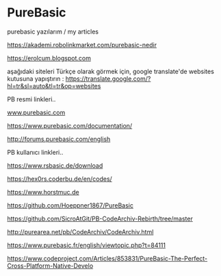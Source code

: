 # PureBasic
purebasic yazılarım / my articles

https://akademi.robolinkmarket.com/purebasic-nedir

https://erolcum.blogspot.com

aşağıdaki siteleri Türkçe olarak görmek için, google translate'de websites kutusuna yapıştırın : https://translate.google.com/?hl=tr&sl=auto&tl=tr&op=websites

PB resmi linkleri..

www.purebasic.com

https://www.purebasic.com/documentation/

http://forums.purebasic.com/english

PB kullanıcı linkleri..

https://www.rsbasic.de/download

https://hex0rs.coderbu.de/en/codes/

https://www.horstmuc.de

https://github.com/Hoeppner1867/PureBasic

https://github.com/SicroAtGit/PB-CodeArchiv-Rebirth/tree/master

http://purearea.net/pb/CodeArchiv/CodeArchiv.html

https://www.purebasic.fr/english/viewtopic.php?t=84111

https://www.codeproject.com/Articles/853831/PureBasic-The-Perfect-Cross-Platform-Native-Develo









